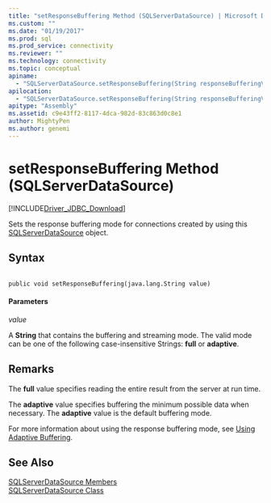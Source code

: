 ```yaml
---
title: "setResponseBuffering Method (SQLServerDataSource) | Microsoft Docs"
ms.custom: ""
ms.date: "01/19/2017"
ms.prod: sql
ms.prod_service: connectivity
ms.reviewer: ""
ms.technology: connectivity
ms.topic: conceptual
apiname: 
  - "SQLServerDataSource.setResponseBuffering(String responseBufferingValue)"
apilocation: 
  - "SQLServerDataSource.setResponseBuffering(String responseBufferingValue)"
apitype: "Assembly"
ms.assetid: c9e43ff2-8117-4dca-982d-83c863d0c8e1
author: MightyPen
ms.author: genemi
---
```

# setResponseBuffering Method (SQLServerDataSource)
[!INCLUDE[Driver_JDBC_Download](../../../includes/driver_jdbc_download.md)]

  Sets the response buffering mode for connections created by using this [SQLServerDataSource](../../../connect/jdbc/reference/sqlserverdatasource-class.md) object.  
  
## Syntax  
  
```  
  
public void setResponseBuffering(java.lang.String value)  
```  
  
#### Parameters  
 *value*  
  
 A **String** that contains the buffering and streaming mode. The valid mode can be one of the following case-insensitive Strings: **full** or **adaptive**.  
  
## Remarks  
 The **full** value specifies reading the entire result from the server at run time.  
  
 The **adaptive** value specifies buffering the minimum possible data when necessary. The **adaptive** value is the default buffering mode.  
  
 For more information about using the response buffering mode, see [Using Adaptive Buffering](../../../connect/jdbc/using-adaptive-buffering.md).  
  
## See Also  
 [SQLServerDataSource Members](../../../connect/jdbc/reference/sqlserverdatasource-members.md)   
 [SQLServerDataSource Class](../../../connect/jdbc/reference/sqlserverdatasource-class.md)  
  
  
